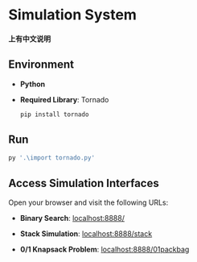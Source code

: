 # Simulation System

#### 上有中文说明

## Environment

-   **Python**
    
-   **Required Library**: Tornado
    
    ```sh
    pip install tornado
    ```
    

## Run

```sh
py '.\import tornado.py'
```

## Access Simulation Interfaces

Open your browser and visit the following URLs:

-   **Binary Search**: [localhost:8888/](http://localhost:8888/)
    
-   **Stack Simulation**: [localhost:8888/stack](http://localhost:8888/stack)
    
-   **0/1 Knapsack Problem**: [localhost:8888/01packbag](http://localhost:8888/01packbag)
